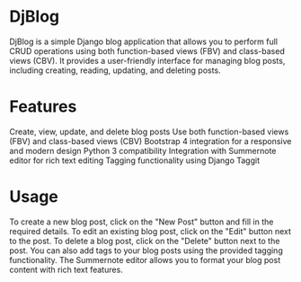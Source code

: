 # DjBlog

DjBlog is a simple Django blog application that allows you to perform full CRUD operations using both function-based views (FBV) and class-based views (CBV). It provides a user-friendly interface for managing blog posts, including creating, reading, updating, and deleting posts.

# Features
Create, view, update, and delete blog posts
Use both function-based views (FBV) and class-based views (CBV)
Bootstrap 4 integration for a responsive and modern design
Python 3 compatibility
Integration with Summernote editor for rich text editing
Tagging functionality using Django Taggit


# Usage
To create a new blog post, click on the "New Post" button and fill in the required details.
To edit an existing blog post, click on the "Edit" button next to the post.
To delete a blog post, click on the "Delete" button next to the post.
You can also add tags to your blog posts using the provided tagging functionality.
The Summernote editor allows you to format your blog post content with rich text features.
